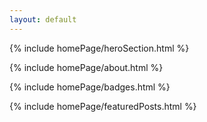 ```yaml
---
layout: default
---
```

<main class="home-wrapper">

<!-- Hero Section -->
{% include homePage/heroSection.html %}

<!-- About -->
{% include homePage/about.html %}

<!-- Services that I offer -->
<!-- <div class="index-my-services" markdown="1">

<div class="home-title">
<h2>My Services</h2>
</div>

{% include services.html %}

</div> -->

<!-- Projects -->
<!-- <div class="index-projects" markdown="1">

<div class="home-title">
<h2>Projects</h2>
</div>

{% for project in site.projects %}
- [{{ project.title }}]({{ project.url | relative_url }})
{% endfor %}

</div> -->

<!-- Acquired certifications -->
{% include homePage/badges.html %}

<!-- Publications: blog, tutorial, papers, learning resources, etc. -->
{% include homePage/featuredPosts.html %}

</main>